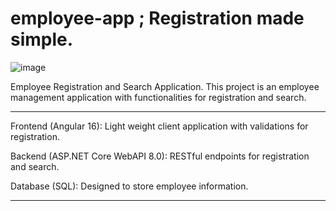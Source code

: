 # employee-app ; Registration made simple.
![image](https://github.com/muhammadzmuneer/employee-app/assets/82236699/7cda8f3b-ebff-48f6-943d-e99477a20269)

Employee Registration and Search Application.
This project is an employee management application with functionalities for registration and search.
*****************************************************************************************************************
Frontend (Angular 16):
Light weight client application with validations for registration.

Backend (ASP.NET Core WebAPI 8.0):
RESTful endpoints for registration and search.

Database (SQL):
Designed to store employee information.
******************************************************************************************************************
